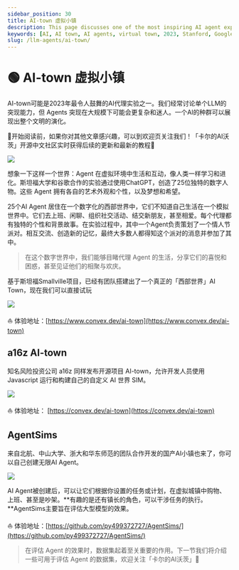 ```yaml
---
sidebar_position: 30
title: AI-town 虚拟小镇
description: This page discusses one of the most inspiring AI agent experiments in 2023, AI-town, and explores various virtual AI towns developed by different teams.
keywords: [AI, AI town, AI agents, virtual town, 2023, Stanford, Google, a16z, AgentSims]
slug: /llm-agents/ai-town/
---
```

# 🟢 AI-town 虚拟小镇

AI-town可能是2023年最令人鼓舞的AI代理实验之一。我们经常讨论单个LLM的突现能力，但 Agents 突现在大规模下可能会更复杂和迷人。一个AI的种群可以展现出整个文明的演化。

🎉开始阅读前，如果你对其他文章感兴趣，可以到欢迎页关注我们！「卡尔的AI沃茨」开源中文社区实时获得后续的更新和最新的教程🎉

![](https://cdn.jsdelivr.net/gh/donttal/imgbed/img/385dfe13d9b9b3177c95117548495441.png)

想象一下这样一个世界：Agent 在虚拟环境中生活和互动，像人类一样学习和进化。斯坦福大学和谷歌合作的实验通过使用ChatGPT，创造了25位独特的数字人物。这些 Agent 拥有各自的艺术外观和个性，以及梦想和希望。

25个AI Agent 居住在一个数字化的西部世界中，它们不知道自己生活在一个模拟世界中。它们去上班、闲聊、组织社交活动、结交新朋友，甚至相爱。每个代理都有独特的个性和背景故事。在实验过程中，其中一个Agent负责策划了一个情人节派对。相互交流、创造新的记忆，最终大多数人都得知这个派对的消息并参加了其中。

> 在这个数字世界中，我们能够目睹代理 Agent 的生活，分享它们的喜悦和困惑，甚至见证他们的相聚与欢庆。

基于斯坦福Smallville项目，已经有团队搭建出了一个真正的「西部世界」AI Town，现在我们可以直接试玩

![](https://cdn.jsdelivr.net/gh/donttal/imgbed/img/c5826f5e5a280c5b3e9cb34b75e30ede.png)

⛵️ 体验地址：[https://www.convex.dev/ai-town](https://www.convex.dev/ai-town)

## a16z AI-town

知名风险投资公司 a16z 同样发布开源项目 AI-town，允许开发人员使用 Javascript 运行和构建自己的自定义 AI 世界 SIM。

![](https://cdn.jsdelivr.net/gh/donttal/imgbed/img/54ba8553435bcc572bb9bed99e5ed6e8.jpg)

⛵️ 体验地址： [https://convex.dev/ai-town](https://convex.dev/ai-town)

## AgentSims

来自北航、中山大学、浙大和华东师范的团队合作开发的国产AI小镇也来了，你可以自己创建无限AI Agent。

![](https://cdn.jsdelivr.net/gh/donttal/imgbed/img/9bd9facdd33279c96ee8ec18dbf31fa4.png)

AI Agent被创建后，可以让它们根据你设置的任务或计划，在虚拟城镇中购物、上班、甚至是吵架。**有趣的是还有镇长的角色，可以干涉任务的执行。**AgentSims主要旨在评估大型模型的效果。

⛵️ 体验地址：[https://github.com/py499372727/AgentSims/](https://github.com/py499372727/AgentSims/)

> 在评估 Agent 的效果时，数据集起着至关重要的作用。下一节我们将介绍一些可用于评估 Agent 的数据集，欢迎关注「卡尔的AI沃茨」🧙